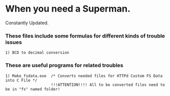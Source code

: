 # When you need a Superman.
Constantly Updated.

### These files include some formulas for different kinds of trouble issues

    1) BCD to decimal conversion

  ### These are useful programs for related troubles
    1) Make_fsdata.exe  /* Converts needed files for HTTPd Custom FS Data into C File */
                        !!!ATTENTION!!!! All to be converted files need to be in "fs" named folder!
